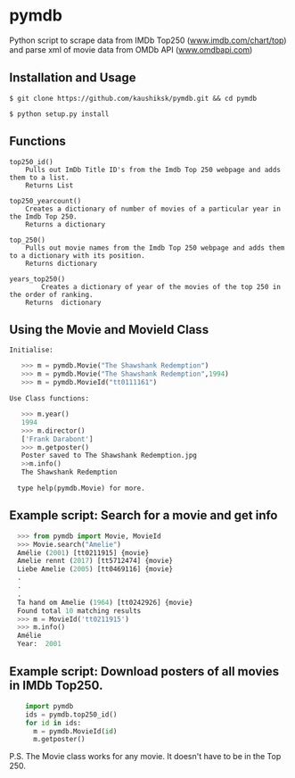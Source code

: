 # pymdb
Python  script to scrape data from IMDb Top250 (www.imdb.com/chart/top) and parse xml of movie data from OMDb API (www.omdbapi.com)

## Installation and Usage
`$ git clone https://github.com/kaushiksk/pymdb.git && cd pymdb`

`$ python setup.py install`
   
## Functions
    top250_id()
        Pulls out ImDb Title ID's from the Imdb Top 250 webpage and adds them to a list.
        Returns List
    
    top250_yearcount()
        Creates a dictionary of number of movies of a particular year in the Imdb Top 250.
        Returns a dictionary
    
    top_250()
        Pulls out movie names from the Imdb Top 250 webpage and adds them to a dictionary with its position.
        Returns dictionary
    
    years_top250()
            Creates a dictionary of year of the movies of the top 250 in the order of ranking.
        Returns  dictionary
        

## Using the Movie and MovieId Class
    Initialise:
```python
   >>> m = pymdb.Movie("The Shawshank Redemption")
   >>> m = pymdb.Movie("The Shawshank Redemption",1994)
   >>> m = pymdb.MovieId("tt0111161")
```

    Use Class functions:
```python
   >>> m.year()
   1994
   >>> m.director()
   ['Frank Darabont'] 
   >>> m.getposter()
   Poster saved to The Shawshank Redemption.jpg
   >>m.info()
   The Shawshank Redemption                                                                                                Year:  1994                                                                                                             Rating: 9.3 (1,886,223 votes)                                                                                           Language:  English                                                                                                      Genre:  Crime, Drama                                                                                                    Director:  Frank Darabont                                                                                               Awards:  Nominated for 7 Oscars. Another 19 wins & 29 nominations.

```

      type help(pymdb.Movie) for more.

## Example script: Search for a movie and get info
```python
  >>> from pymdb import Movie, MovieId
  >>> Movie.search("Amelie")
  Amélie (2001) [tt0211915] {movie} 
  Amelie rennt (2017) [tt5712474] {movie}
  Liebe Amelie (2005) [tt0469116] {movie}
  .
  .
  .
  Ta hand om Amelie (1964) [tt0242926] {movie} 
  Found total 10 matching results
  >>> m = MovieId('tt0211915')
  >>> m.info()
  Amélie
  Year:  2001                                                                                                             Rating: 8.3 (592,382 votes)                                                                                             Language:  French, Russian, English                                                                                     Genre:  Comedy, Romance                                                                                                 Director:  Jean-Pierre Jeunet                                                                                           Awards:  Nominated for 5 Oscars. Another 58 wins & 65 nominations.
  ```
  
## Example script: Download posters of all movies in IMDb Top250.
    
```python
    import pymdb
    ids = pymdb.top250_id()
    for id in ids:
      m = pymdb.MovieId(id)
      m.getposter()
```

P.S. The Movie class works for any movie. It doesn't have to be in the Top 250.
